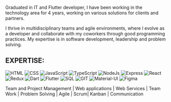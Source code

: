 Graduated in IT and Flutter developer, I have been working in the technology area for 4 years, working on various solutions for clients and partners.

I thrive in multidisciplinary teams and agile environments, where I evolve as a developer and collaborate with my coworkers through good programming practices. My expertise is in software development, leadership and problem solving.

## EXPERTISE:
![HTML](https://img.shields.io/badge/-HTML5-E34F26?style=for-the-badge&logo=hmtl5&logoColor=black)
![CSS](https://img.shields.io/badge/-CSS3-1572B6?style=for-the-badge&logo=CSS3&logoColor=white)
![JavaScript](https://img.shields.io/badge/-JavaScript-F7DF1E?style=for-the-badge&logo=javascript&logoColor=black)
![TypeScript](https://img.shields.io/badge/-TypeScript-3178C6?style=for-the-badge&logo=typescript&logoColor=white)
![NodeJs](https://img.shields.io/badge/-NodeJs-5FA04E?style=for-the-badge&logo=nodejs&logoColor=white) 
![Express](https://img.shields.io/badge/-Express-000000?style=for-the-badge&logo=express&logoColor=white)
![React](https://img.shields.io/badge/-React-3178C6?style=for-the-badge&logo=react&logoColor=white)
![Redux](https://img.shields.io/badge/-redux-764ABC?style=for-the-badge&logo=redux&logoColor=white)
![Dart](https://img.shields.io/badge/-Dart-0175C2?style=for-the-badge&logo=dart&logoColor=white) 
![Flutter](https://img.shields.io/badge/-Flutter-02569B?style=for-the-badge&logo=flutter&logoColor=white)
![SQL](https://img.shields.io/badge/-SQL-4479A1?style=for-the-badge&logo=mysql&logoColor=white)
![GIT](https://img.shields.io/badge/-git-F05032?style=for-the-badge&logo=git&logoColor=white)
![Material-UI](https://img.shields.io/badge/-Material_UI-007FFF?style=for-the-badge&logo=mui&logoColor=white) 
![Figma](https://img.shields.io/badge/-Figma-F24E1E?style=for-the-badge&logo=figma&logoColor=white) 

Team and Project Management | Web applications | Web Services | Team Work | Problem Solving | Agile | Scrum| Kanban | Communication

